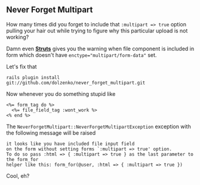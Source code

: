 ## Never Forget Multipart

How many times did you forget to include that `:multipart => true` option
pulling your hair out while trying to figure why this particular upload
is not working?

Damn even [**Struts**](http://svn.apache.org/viewvc/struts/struts2/trunk/core/src/main/java/org/apache/struts2/components/File.java?revision=582626&view=markup#l76)
gives you the warning when file component is included in 
form which doesn't have `enctype="multipart/form-data"` set.

Let's fix that

    rails plugin install git://github.com/dolzenko/never_forget_multipart.git

Now whenever you do something stupid like

    <%= form_tag do %>
      <%= file_field_tag :wont_work %>
    <% end %>

The `NeverForgetMultipart::NeverForgetMultipartException` exception with the
following message will be raised

    it looks like you have included file input field
    on the form without setting forms `:multipart => true' option.
    To do so pass :html => { :multipart => true } as the last parameter to the form_for
    helper like this: form_for(@user, :html => { :multipart => true })

Cool, eh?    